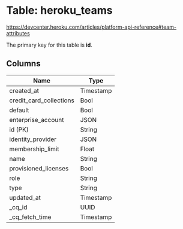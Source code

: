 # Table: heroku_teams
https://devcenter.heroku.com/articles/platform-api-reference#team-attributes

The primary key for this table is **id**.


## Columns
| Name          | Type          |
| ------------- | ------------- |
|created_at|Timestamp|
|credit_card_collections|Bool|
|default|Bool|
|enterprise_account|JSON|
|id (PK)|String|
|identity_provider|JSON|
|membership_limit|Float|
|name|String|
|provisioned_licenses|Bool|
|role|String|
|type|String|
|updated_at|Timestamp|
|_cq_id|UUID|
|_cq_fetch_time|Timestamp|